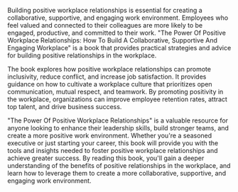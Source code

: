 Building positive workplace relationships is essential for creating a collaborative, supportive, and engaging work environment. Employees who feel valued and connected to their colleagues are more likely to be engaged, productive, and committed to their work. "The Power Of Positive Workplace Relationships: How To Build A Collaborative, Supportive And Engaging Workplace" is a book that provides practical strategies and advice for building positive relationships in the workplace.

The book explores how positive workplace relationships can promote inclusivity, reduce conflict, and increase job satisfaction. It provides guidance on how to cultivate a workplace culture that prioritizes open communication, mutual respect, and teamwork. By promoting positivity in the workplace, organizations can improve employee retention rates, attract top talent, and drive business success.

"The Power Of Positive Workplace Relationships" is a valuable resource for anyone looking to enhance their leadership skills, build stronger teams, and create a more positive work environment. Whether you're a seasoned executive or just starting your career, this book will provide you with the tools and insights needed to foster positive workplace relationships and achieve greater success. By reading this book, you'll gain a deeper understanding of the benefits of positive relationships in the workplace, and learn how to leverage them to create a more collaborative, supportive, and engaging work environment.
